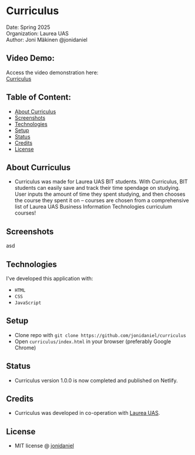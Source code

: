 # Curriculus

Date: Spring 2025\
Organization: Laurea UAS\
Author: Joni Mäkinen @jonidaniel

## Video Demo:

Access the video demonstration here:\
[Curriculus](https://youtu.be/UQANnl9McAE)

## Table of Content:

- [About Curriculus](#about-curriculus)
- [Screenshots](#screenshots)
- [Technologies](#technologies)
- [Setup](#setup)
- [Status](#status)
- [Credits](#credits)
- [License](#license)

## About Curriculus

- Curriculus was made for Laurea UAS BIT students. With Curriculus, BIT students can easily save and track their time spendage on studying. User inputs the amount of time they spent studying, and then chooses the course they spent it on – courses are chosen from a comprehensive list of Laurea UAS Business Information Technologies curriculum courses!

## Screenshots

asd

## Technologies

I've developed this application with:

- `HTML`
- `CSS`
- `JavaScript`

## Setup

- Clone repo with `git clone https://github.com/jonidaniel/curriculus`
- Open `curriculus/index.html` in your browser (preferably Google Chrome)

## Status

- Curriculus version 1.0.0 is now completed and published on Netlify.

## Credits

- Curriculus was developed in co-operation with [Laurea UAS](https://www.laurea.fi).

## License

- MIT license @ [jonidaniel](jonidaniel.github.io)
